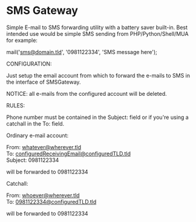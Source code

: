 # SMS Gateway

Simple E-mail to SMS forwarding utility with a battery saver built-in. Best intended use would be simple SMS sending from PHP/Python/Shell/MUA for example:

mail('sms@domain.tld', '0981122334', 'SMS message here');

CONFIGURATION:

Just setup the email account from which to forward the e-mails to SMS in the interface of SMSGateway.

NOTICE: all e-mails from the configured account will be deleted.


RULES:

Phone number must be contained in the Subject: field or if you're using a catchall in the To: field.

Ordinary e-mail account:

From: whatever@wherever.tld<br>
To: configuredReceivingEmail@configuredTLD.tld<br>
Subject: 0981122334

will be forwarded to 0981122334

Catchall:

From: whoever@wherever.tld<br>
To: 0981122334@configuredTLD.tld

will be forwarded to 0981122334
